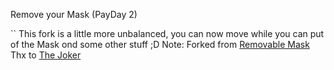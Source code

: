 Remove your Mask (PayDay 2)

``
This fork is a little more unbalanced, you can now move while you can put of the Mask ond some other stuff ;D
Note: Forked from [Removable Mask](https://modworkshop.net/mod/22800)
Thx to [The Joker](https://modworkshop.net/user/41928)
